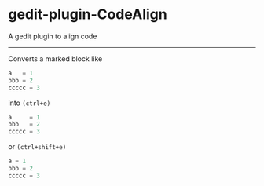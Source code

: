 # gedit-plugin-CodeAlign
A gedit plugin to align code

---

Converts a marked block like

```python
a   = 1
bbb = 2
ccccc = 3
```

into `(ctrl+e)`

```python
a     = 1
bbb   = 2
ccccc = 3
```

or `(ctrl+shift+e)`

```python
a = 1
bbb = 2
ccccc = 3
```

